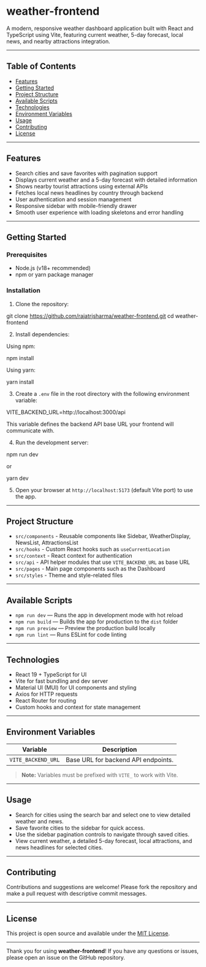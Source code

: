 # weather-frontend

A modern, responsive weather dashboard application built with React and TypeScript using Vite, featuring current weather, 5-day forecast, local news, and nearby attractions integration.

---

## Table of Contents

- [Features](#features)
- [Getting Started](#getting-started)
- [Project Structure](#project-structure)
- [Available Scripts](#available-scripts)
- [Technologies](#technologies)
- [Environment Variables](#environment-variables)
- [Usage](#usage)
- [Contributing](#contributing)
- [License](#license)

---

## Features

- Search cities and save favorites with pagination support
- Displays current weather and a 5-day forecast with detailed information
- Shows nearby tourist attractions using external APIs
- Fetches local news headlines by country through backend
- User authentication and session management
- Responsive sidebar with mobile-friendly drawer
- Smooth user experience with loading skeletons and error handling

---

## Getting Started

### Prerequisites

- Node.js (v18+ recommended)
- npm or yarn package manager

### Installation

1. Clone the repository:

git clone https://github.com/rajatrjsharma/weather-frontend.git
cd weather-frontend

2. Install dependencies:

Using npm:

npm install

Using yarn:

yarn install

3. Create a `.env` file in the root directory with the following environment variable:

VITE_BACKEND_URL=http://localhost:3000/api

This variable defines the backend API base URL your frontend will communicate with.

4. Run the development server:

npm run dev

or

yarn dev

5. Open your browser at `http://localhost:5173` (default Vite port) to use the app.

---

## Project Structure

- `src/components` - Reusable components like Sidebar, WeatherDisplay, NewsList, AttractionsList
- `src/hooks` - Custom React hooks such as `useCurrentLocation`
- `src/context` - React context for authentication
- `src/api` - API helper modules that use `VITE_BACKEND_URL` as base URL
- `src/pages` - Main page components such as the Dashboard
- `src/styles` - Theme and style-related files

---

## Available Scripts

- `npm run dev` — Runs the app in development mode with hot reload
- `npm run build` — Builds the app for production to the `dist` folder
- `npm run preview` — Preview the production build locally
- `npm run lint` — Runs ESLint for code linting

---

## Technologies

- React 19 + TypeScript for UI
- Vite for fast bundling and dev server
- Material UI (MUI) for UI components and styling
- Axios for HTTP requests
- React Router for routing
- Custom hooks and context for state management

---

## Environment Variables

| Variable           | Description                         |
| ------------------ | ----------------------------------- |
| `VITE_BACKEND_URL` | Base URL for backend API endpoints. |

> **Note:** Variables must be prefixed with `VITE_` to work with Vite.

---

## Usage

- Search for cities using the search bar and select one to view detailed weather and news.
- Save favorite cities to the sidebar for quick access.
- Use the sidebar pagination controls to navigate through saved cities.
- View current weather, a detailed 5-day forecast, local attractions, and news headlines for selected cities.

---

## Contributing

Contributions and suggestions are welcome! Please fork the repository and make a pull request with descriptive commit messages.

---

## License

This project is open source and available under the [MIT License](LICENSE).

---

Thank you for using **weather-frontend**! If you have any questions or issues, please open an issue on the GitHub repository.
